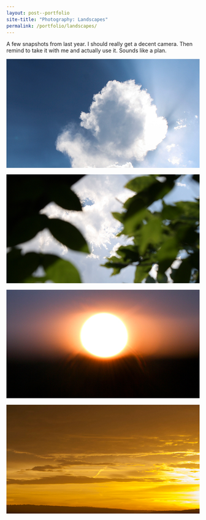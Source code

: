 ```yaml
---
layout: post--portfolio
site-title: "Photography: Landscapes"
permalink: /portfolio/landscapes/
---
```

A few snapshots from last year. I should really get a decent camera. Then remind to take it with me and actually use it. Sounds like a plan.

![Landscapes 1](/img/landscapes/landscapes-1.jpg)

![Landscapes 2](/img/landscapes/landscapes-2.jpg)

![Landscapes 3](/img/landscapes/landscapes-3.jpg)

![Landscapes 4](/img/landscapes/landscapes-4.jpg)